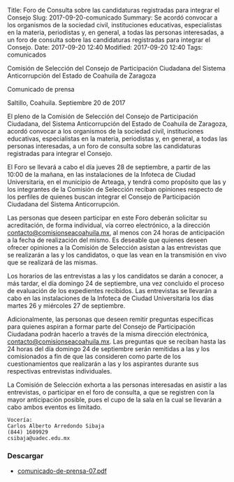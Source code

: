 Title: Foro de Consulta sobre las candidaturas registradas para integrar el Consejo
Slug: 2017-09-20-comunicado
Summary: Se acordó convocar a los organismos de la sociedad civil, instituciones educativas, especialistas en la materia, periodistas y, en general, a todas las personas interesadas, a un foro de consulta sobre las candidaturas registradas para integrar el Consejo.
Date: 2017-09-20 12:40
Modified: 2017-09-20 12:40
Tags: comunicados


Comisión de Selección del Consejo de Participación Ciudadana del Sistema Anticorrupción del Estado de Coahuila de Zaragoza

Comunicado de prensa

Saltillo, Coahuila. Septiembre 20 de 2017

El pleno de la Comisión de Selección del Consejo de Participación Ciudadana, del Sistema Anticorrupción del Estado de Coahuila de Zaragoza, acordó convocar a los organismos de la sociedad civil, instituciones educativas, especialistas en la materia, periodistas y, en general, a todas las personas interesadas, a un foro de consulta sobre las candidaturas registradas para integrar el Consejo.

El Foro se llevará a cabo el día jueves 28 de septiembre, a partir de las 10:00 de la mañana, en las instalaciones de la Infoteca de Ciudad Universitaria, en el municipio de Arteaga, y tendrá como propósito que las y los integrantes de la Comisión de Selección reciban opiniones respecto de los perfiles de quienes buscan integrar el Consejo de Participación Ciudadana del Sistema Anticorrupción.

Las personas que deseen participar en este Foro deberán solicitar su acreditación, de forma individual, vía correo electrónico, a la dirección contacto@comisionseacoahuila.mx, al menos con 24 horas de anticipación a la fecha de realización del mismo. Es deseable que quienes deseen ofrecer opiniones a la Comisión de Selección asistan a las entrevistas que se realizarán a las y los candidatos, o que las vean en la transmisión en vivo que se realizará de las mismas.

Los horarios de las entrevistas a las y los candidatos se darán a conocer, a más tardar, el día domingo 24 de septiembre, una vez concluido el proceso de evaluación de los expedientes recibidos. Las entrevistas se llevarán a cabo en las instalaciones de la Infoteca de Ciudad Universitaria los días martes 26 y miércoles 27 de septiembre.

Adicionalmente, las personas que deseen remitir preguntas específicas para quienes aspiran a formar parte del Consejo de Participación Ciudadana podrán hacerlo a través de la misma dirección electrónica, contacto@comisionseacoahuila.mx. Las preguntas que se reciban hasta las 24 horas del día domingo 24 de septiembre serán remitidas a las y los comisionados a fin de que las consideren como parte de los cuestionamientos que realizarán a las y los aspirantes durante sus respectivas entrevistas individuales.

La Comisión de Selección exhorta a las personas interesadas en asistir a las entrevistas, o participar en el foro de consulta, a que se registren con la mayor anticipación posible, pues el cupo de la sala en la cual se llevarán a cabo ambos eventos es limitado.

    Vocería:
    Carlos Alberto Arredondo Sibaja
    (844) 1609929
    csibaja@uadec.edu.mx

### Descargar

* [comunicado-de-prensa-07.pdf](comunicado-de-prensa-07.pdf)
